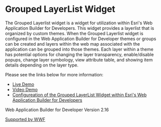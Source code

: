 # Grouped LayerList Widget
The Grouped Layerlist widget is a widget for utilization within Esri's Web Application Builder for Developers. This widget provides a layerlist that is organized by custom themes. When the Grouped Layerlist widget is configured in the Web Application Builder for Developer themes or groups can be created and layers within the web map associated with the application can be grouped into those themes. Each layer within a theme has  potential options for changing the layer transparency, enable/disable popups, change layer symbology, view attribute table, and showing item details depending on the layer type. 

Please see the links below for more information:
* [Live Demo](https://it.innovateteam.com/Outgoing/Demos/Grouped/)
* [Video Demo](https://www.youtube.com/watch?v=cptre1_TBt4&feature=youtu.be)
* [Configureation of the Grouped LayerList Widget within Esri's Web Application Builder for Developers](https://www.youtube.com/watch?v=4is8ZlKJYZ8&feature=youtu.be)


Web Application Builder for Developer Version 2.16

[Supported by WWF](https://wwf-sight.org/)
